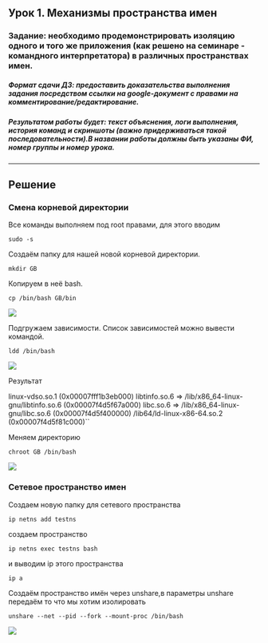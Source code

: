 ## Урок 1. Механизмы пространства имен ##

### Задание: необходимо продемонстрировать изоляцию одного и того же приложения (как решено на семинаре - командного интерпретатора) в различных пространствах имен.

##### Формат сдачи ДЗ: предоставить доказательства выполнения задания посредством ссылки на google-документ с правами на комментирование/редактирование.
##### Результатом работы будет: текст объяснения, логи выполнения, история команд и скриншоты (важно придерживаться такой последовательности).В названии работы должны быть указаны ФИ, номер группы и номер урока.
***


## Решение

### Смена корневой директории

Все команды выполняем под root правами, для этого вводим

```sudo -s```


Создаём папку для нашей новой корневой директории.

```mkdir GB```

Копируем в неё bash.

```cp /bin/bash GB/bin```

![](1.png)

Подгружаем зависимости. Список зависимостей можно вывести командой.

```ldd /bin/bash```

![](2.png)

Результат

linux-vdso.so.1 (0x00007fff1b3eb000)
	libtinfo.so.6 => /lib/x86_64-linux-gnu/libtinfo.so.6 (0x00007f4d5f67a000)
	libc.so.6 => /lib/x86_64-linux-gnu/libc.so.6 (0x00007f4d5f400000)
	/lib64/ld-linux-x86-64.so.2 (0x00007f4d5f81c000)``


Меняем директорию

```chroot GB /bin/bash```

![](3.png)


### Сетевое пространство имен

Создаем новую папку для сетевого пространства

```ip netns add testns```

создаем пространство

```ip netns exec testns bash```

и выводим ip этого пространства

```ip a```

Создаём пространство имён через unshare,в параметры unshare передаём то что мы хотим изолировать

```unshare --net --pid --fork --mount-proc /bin/bash```

![](4.png)

